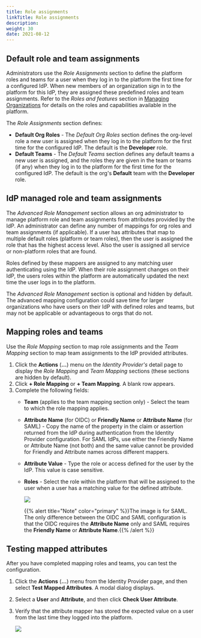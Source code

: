 ```yaml
---
title: Role assignments
linkTitle: Role assignments
description: 
weight: 30
date: 2021-08-12
---
```


## Default role and team assignments

Administrators use the _Role Assignments_ section to define the platform roles and teams for a user when they log in to the platform the first time for a configured IdP. When new members of an organization sign in to the platform for this IdP, they are assigned these predefined roles and team assignments. Refer to the _Roles and features_ section in [Managing Organizations](/docs/management_guide/organizations/managing_organizations/) for details on the roles and capabilities available in the platform.

The _Role Assignments_ section defines:

* **Default Org Roles** - The _Default Org Roles_ section defines the org-level role a new user is assigned when they log in to the platform for the first time for the configured IdP. The default is the **Developer** role.
* **Default Teams** - The _Default Teams_ section defines any default teams a new user is assigned, and the roles they are given in the team or teams (if any) when they log in to the platform for the first time for the configured IdP. The default is the org's **Default** team with the **Developer** role.

## IdP managed role and team assignments

The _Advanced Role Management_ section allows an org administrator to manage platform role and team assignments from attributes provided by the IdP. An administrator can define any number of mappings for org roles and team assignments (if applicable). If a user has attributes that map to multiple default roles (platform or team roles), then the user is assigned the role that has the highest access level. Also the user is assigned all service or non-platform roles that are found.

Roles defined by these mappers are assigned to any matching user authenticating using the IdP. When their role assignment changes on their IdP, the users roles within the platform are automatically updated the next time the user logs in to the platform.

The _Advanced Role Management_ section is optional and hidden by default. The advanced mapping configuration could save time for larger organizations who have users on their IdP with defined roles and teams, but may not be applicable or advantageous to orgs that do not.

## Mapping roles and teams

Use the _Role Mapping_ section to map role assignments and the _Team Mapping_ section to map team assignments to the IdP provided attributes.

1. Click the **Actions** (**...**) menu on the _Identity Provider's_ detail page to display the _Role Mapping_ and _Team Mapping_ sections (these sections are hidden by default).
2. Click **\+ Role Mapping** or **+ Team Mapping**. A blank row appears.
3. Complete the following fields:
    * **Team** (applies to the team mapping section only) - Select the team to which the role mapping applies.
    * **Attribute Name** (for OIDC) or **Friendly Name** or **Attribute Name** (for SAML) - Copy the name of the property in the claim or assertion returned from the IdP during authentication from the Identity Provider configuration. For SAML IdPs, use either the Friendly Name or Attribute Name (not both) and the same value cannot be provided for Friendly and Attribute names across different mappers.
    * **Attribute Value** - Type the role or access defined for the user by the IdP. This value is case sensitive.
    * **Roles** - Select the role within the platform that will be assigned to the user when a user has a matching value for the defined attribute.

        ![](/Images/advanced_roles_management__saml.png)

        {{% alert title="Note" color="primary" %}}The image is for SAML. The only difference between the OIDC and SAML configuration is that the OIDC requires the **Attribute Name** only and SAML requires the **Friendly Name** or **Attribute Name**.{{% /alert %}}

## Testing mapped attributes

After you have completed mapping roles and teams, you can test the configuration.

1. Click the **Actions** (**...**) menu from the Identity Provider page, and then select **Test Mapped Attributes**. A modal dialog displays.
2. Select a **User** and **Attribute**, and then click **Check User Attribute**.
3. Verify that the attribute mapper has stored the expected value on a user from the last time they logged into the platform.

    ![](/Images/test_mapped_attributes_filled.png)
